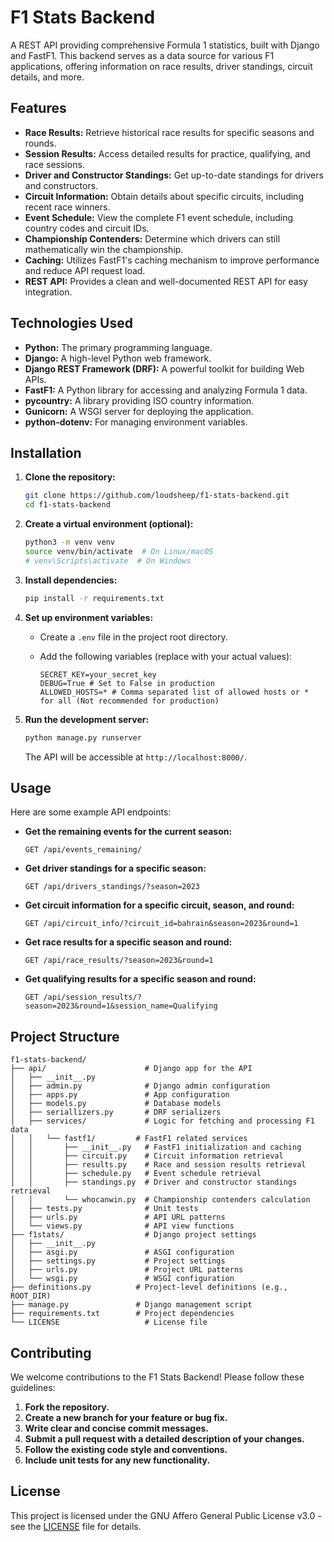 # F1 Stats Backend

A REST API providing comprehensive Formula 1 statistics, built with Django and FastF1. This backend serves as a data source for various F1 applications, offering information on race results, driver standings, circuit details, and more.

## Features

*   **Race Results:** Retrieve historical race results for specific seasons and rounds.
*   **Session Results:** Access detailed results for practice, qualifying, and race sessions.
*   **Driver and Constructor Standings:** Get up-to-date standings for drivers and constructors.
*   **Circuit Information:** Obtain details about specific circuits, including recent race winners.
*   **Event Schedule:** View the complete F1 event schedule, including country codes and circuit IDs.
*   **Championship Contenders:** Determine which drivers can still mathematically win the championship.
*   **Caching:** Utilizes FastF1's caching mechanism to improve performance and reduce API request load.
*   **REST API:** Provides a clean and well-documented REST API for easy integration.

## Technologies Used

*   **Python:** The primary programming language.
*   **Django:** A high-level Python web framework.
*   **Django REST Framework (DRF):** A powerful toolkit for building Web APIs.
*   **FastF1:** A Python library for accessing and analyzing Formula 1 data.
*   **pycountry:** A library providing ISO country information.
*   **Gunicorn:** A WSGI server for deploying the application.
*   **python-dotenv:** For managing environment variables.

## Installation

1.  **Clone the repository:**

    ```bash
    git clone https://github.com/loudsheep/f1-stats-backend.git
    cd f1-stats-backend
    ```

2.  **Create a virtual environment (optional):**

    ```bash
    python3 -m venv venv
    source venv/bin/activate  # On Linux/macOS
    # venv\Scripts\activate  # On Windows
    ```

3.  **Install dependencies:**

    ```bash
    pip install -r requirements.txt
    ```

4.  **Set up environment variables:**

    *   Create a `.env` file in the project root directory.
    *   Add the following variables (replace with your actual values):

        ```
        SECRET_KEY=your_secret_key
        DEBUG=True # Set to False in production
        ALLOWED_HOSTS=* # Comma separated list of allowed hosts or * for all (Not recommended for production)
        ```

5.  **Run the development server:**

    ```bash
    python manage.py runserver
    ```

    The API will be accessible at `http://localhost:8000/`.

## Usage

Here are some example API endpoints:

*   **Get the remaining events for the current season:**

    ```
    GET /api/events_remaining/
    ```

*   **Get driver standings for a specific season:**

    ```
    GET /api/drivers_standings/?season=2023
    ```

*   **Get circuit information for a specific circuit, season, and round:**

    ```
    GET /api/circuit_info/?circuit_id=bahrain&season=2023&round=1
    ```

*   **Get race results for a specific season and round:**

    ```
    GET /api/race_results/?season=2023&round=1
    ```

*   **Get qualifying results for a specific season and round:**

    ```
    GET /api/session_results/?season=2023&round=1&session_name=Qualifying
    ```

## Project Structure

```
f1-stats-backend/
├── api/                      # Django app for the API
│   ├── __init__.py
│   ├── admin.py              # Django admin configuration
│   ├── apps.py               # App configuration
│   ├── models.py             # Database models
│   ├── seriallizers.py       # DRF serializers
│   ├── services/             # Logic for fetching and processing F1 data
│   │   └── fastf1/         # FastF1 related services
│   │       ├── __init__.py   # FastF1 initialization and caching
│   │       ├── circuit.py    # Circuit information retrieval
│   │       ├── results.py    # Race and session results retrieval
│   │       ├── schedule.py   # Event schedule retrieval
│   │       ├── standings.py  # Driver and constructor standings retrieval
│   │       └── whocanwin.py  # Championship contenders calculation
│   ├── tests.py              # Unit tests
│   ├── urls.py               # API URL patterns
│   └── views.py              # API view functions
├── f1stats/                  # Django project settings
│   ├── __init__.py
│   ├── asgi.py               # ASGI configuration
│   ├── settings.py           # Project settings
│   ├── urls.py               # Project URL patterns
│   └── wsgi.py               # WSGI configuration
├── definitions.py          # Project-level definitions (e.g., ROOT_DIR)
├── manage.py               # Django management script
├── requirements.txt        # Project dependencies
└── LICENSE                   # License file
```

## Contributing

We welcome contributions to the F1 Stats Backend! Please follow these guidelines:

1.  **Fork the repository.**
2.  **Create a new branch for your feature or bug fix.**
3.  **Write clear and concise commit messages.**
4.  **Submit a pull request with a detailed description of your changes.**
5.  **Follow the existing code style and conventions.**
6.  **Include unit tests for any new functionality.**

## License

This project is licensed under the GNU Affero General Public License v3.0 - see the [LICENSE](LICENSE) file for details.
